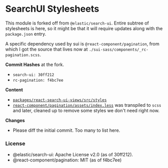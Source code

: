 # SearchUI Stylesheets

This module is forked off from `@elastic/search-ui`. Entire subtree of stylesheets
is here, so it might be that it will require updates along with the `package.json`
entry.

A specific dependency used by sui is `@react-component/pagination`, from which I
got the source that lives now at `./sui-sass/components/_rc-pagination.scss`.


**Commit Hashes** at the fork.
- `search-ui: 30ff212`
- `rc-pagination: f4bc7ee`

**Content**
- [`packages/react-search-ui-views/src/styles`][0]
- [`react-component/pagination/assets/index.less`][1] was transpiled to `scss` and later,
  cleaned up to remove some styles we don't need right now.


**Changes**
- Please diff the initial commit. Too many to list here.


### License

- @elastic/search-ui: Apache License v2.0 (as of 30ff212).
- @react-component/pagination: MIT (as of f4bc7ee)


[0]: https://github.com/elastic/search-ui/blob/master/packages/react-search-ui-views/src/styles/styles.scss
[1]: https://github.com/react-component/pagination
